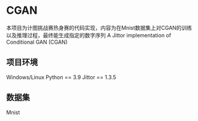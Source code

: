 # CGAN

本项目为计图挑战赛热身赛的代码实现，内容为在Mnist数据集上对CGAN的训练以及推理过程，最终能生成指定的数字序列
A Jittor implementation of Conditional GAN (CGAN)

## 项目环境
Windows/Linux
Python == 3.9
Jittor == 1.3.5

## 数据集
Mnist
